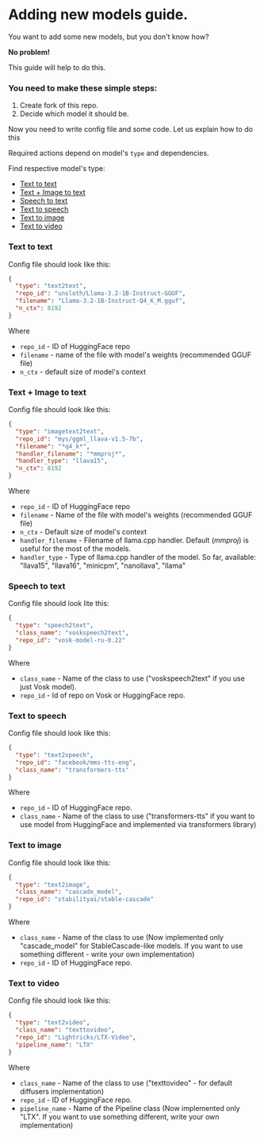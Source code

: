 # Adding new models guide.

You want to add some new models, but you don't know how?

**No problem!**

This guide will help to do this.

### You need to make these simple steps:

1. Create fork of this repo.
2. Decide which model it should be.

Now you need to write config file and some code. Let us explain how to do this

Required actions depend on model's ``type`` and dependencies.

Find respective model's type:
- [Text to text](#text-to-text)
- [Text + Image to text](#text--image-to-text)
- [Speech to text](#speech-to-text)
- [Text to speech](#text-to-speech)
- [Text to image](#text-to-image)
- [Text to video](#text-to-video)

### Text to text

Config file should look like this:
```json
{
  "type": "text2text",
  "repo_id": "unsloth/Llama-3.2-1B-Instruct-GGUF",
  "filename": "Llama-3.2-1B-Instruct-Q4_K_M.gguf",
  "n_ctx": 8192
}
```
Where 
- ```repo_id``` - ID of HuggingFace repo
- ```filename``` - name of the file with model's weights (recommended GGUF file)
- ```n_ctx``` - default size of model's context



### Text + Image to text

Config file should look like this:
```json
{
  "type": "imagetext2text",
  "repo_id": "mys/ggml_llava-v1.5-7b",
  "filename": "*q4_k*",
  "handler_filename": "*mmproj*",
  "handler_type": "llava15",
  "n_ctx": 8192
}
```

Where 
- ```repo_id``` - ID of HuggingFace repo
- ```filename``` - Name of the file with model's weights (recommended GGUF file)
- ```n_ctx``` - Default size of model's context
- ```handler_filename``` - Filename of llama.cpp handler. Default (*mmproj*) is useful for the most of the models.
- ```handler_type``` - Type of llama.cpp handler of the model. So far, available: "llava15", "llava16", "minicpm", "nanollava", "llama"



### Speech to text

Config file should look lite this:
```json
{
  "type": "speech2text",
  "class_name": "voskspeech2text",
  "repo_id": "vosk-model-ru-0.22"
}
```
Where
- ```class_name``` - Name of the class to use ("voskspeech2text" if you use just Vosk model).
- ```repo_id``` - Id of repo on Vosk or HuggingFace repo.



### Text to speech

Config file should look like this:

```json
{
  "type": "text2speech",
  "repo_id": "facebook/mms-tts-eng",
  "class_name": "transformers-tts"
}
```
Where
- ```repo_id``` - ID of HuggingFace repo.
- ```class_name``` - Name of the class to use ("transformers-tts" if you want to use model from HuggingFace and implemented via transformers library)



### Text to image

Config file should look like this:

```json
{
  "type": "text2image",
  "class_name": "cascade_model",
  "repo_id": "stabilityai/stable-cascade"
}
```
Where
- ```class_name``` - Name of the class to use (Now implemented only "cascade_model" for StableCascade-like models. If you want to use something different - write your own implementation)
- ```repo_id``` - ID of HuggingFace repo.



### Text to video

Config file should look like this:
```json
{
  "type": "text2video",
  "class_name": "texttovideo",
  "repo_id": "Lightricks/LTX-Video",
  "pipeline_name": "LTX"
}
```
Where 
- ```class_name``` - Name of the class to use ("texttovideo" - for default diffusers implementation)
- ```repo_id``` - ID of HuggingFace repo.
- ```pipeline_name``` - Name of the Pipeline class (Now implemented only "LTX". If you want to use something different, write your own implementation)

